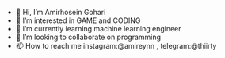 - 👋 Hi, I’m Amirhosein Gohari 
- 👀 I’m interested in GAME and CODING
- 🌱 I’m currently learning machine learning engineer
- 💞️ I’m looking to collaborate on programming
- 📫 How to reach me instagram:@amireynn , telegram:@thiirty

<!---
amirhoseinG/amirhoseinG is a ✨ special ✨ repository because its `README.md` (this file) appears on your GitHub profile.
You can click the Preview link to take a look at your changes.
--->
